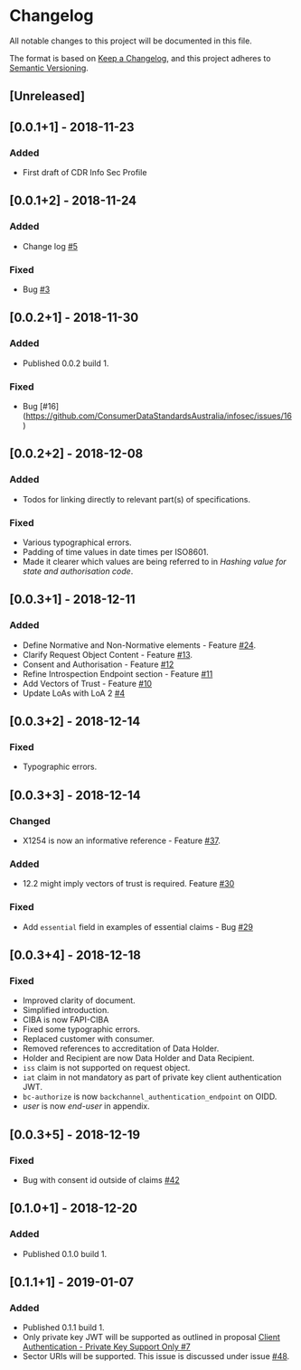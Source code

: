 # Changelog
All notable changes to this project will be documented in this file.

The format is based on [Keep a Changelog](https://keepachangelog.com/en/1.0.0/),
and this project adheres to [Semantic Versioning](https://semver.org/spec/v2.0.0.html).

## [Unreleased]

## [0.0.1+1] - 2018-11-23
### Added
- First draft of CDR Info Sec Profile

## [0.0.1+2] - 2018-11-24
### Added
- Change log [#5](https://github.com/ConsumerDataStandardsAustralia/infosec/issues/5)

### Fixed
- Bug [#3](https://github.com/ConsumerDataStandardsAustralia/infosec/issues/3)

## [0.0.2+1] - 2018-11-30
### Added
- Published 0.0.2 build 1.

### Fixed
- Bug [#16] (https://github.com/ConsumerDataStandardsAustralia/infosec/issues/16)

## [0.0.2+2] - 2018-12-08
### Added
 - Todos for linking directly to relevant part(s) of specifications.

### Fixed
 - Various typographical errors.
 - Padding of time values in date times per ISO8601.
 - Made it clearer which values are being referred to in _Hashing value for state and authorisation code_.

## [0.0.3+1] - 2018-12-11
### Added
 - Define Normative and Non-Normative elements - Feature [#24](https://github.com/ConsumerDataStandardsAustralia/infosec/issues/24).
 - Clarify Request Object Content - Feature [#13](https://github.com/ConsumerDataStandardsAustralia/infosec/issues/13).
 - Consent and Authorisation - Feature [#12](https://github.com/ConsumerDataStandardsAustralia/infosec/issues/12)
 - Refine Introspection Endpoint section - Feature [#11](https://github.com/ConsumerDataStandardsAustralia/infosec/issues/11)
 - Add Vectors of Trust - Feature [#10](https://github.com/ConsumerDataStandardsAustralia/infosec/issues/10)
 - Update LoAs with LoA 2 [#4](https://github.com/ConsumerDataStandardsAustralia/infosec/issues/4)

## [0.0.3+2] - 2018-12-14
### Fixed
- Typographic errors.

## [0.0.3+3] - 2018-12-14
### Changed
- X1254 is now an informative reference - Feature [#37](https://github.com/ConsumerDataStandardsAustralia/infosec/issues/37).

### Added
- 12.2 might imply vectors of trust is required. Feature [#30](https://github.com/ConsumerDataStandardsAustralia/infosec/issues/30)

### Fixed
- Add `essential` field in examples of essential claims  - Bug [#29](https://github.com/ConsumerDataStandardsAustralia/infosec/issues/29)

## [0.0.3+4] - 2018-12-18

### Fixed
- Improved clarity of document.
- Simplified introduction.
- CIBA is now FAPI-CIBA
- Fixed some typographic errors.
- Replaced customer with consumer.
- Removed references to accreditation of Data Holder.
- Holder and Recipient are now Data Holder and Data Recipient.
- `iss` claim is not supported on request object.
- `iat` claim in not mandatory as part of private key client authentication JWT.
- `bc-authorize` is now `backchannel_authentication_endpoint` on OIDD.
- *user* is now *end-user* in appendix.

## [0.0.3+5] - 2018-12-19

### Fixed
- Bug with consent id outside of claims [#42](https://github.com/ConsumerDataStandardsAustralia/infosec/issues/42)

## [0.1.0+1] - 2018-12-20
### Added
- Published 0.1.0 build 1.

## [0.1.1+1] - 2019-01-07
### Added
- Published 0.1.1 build 1.
- Only private key JWT will be supported as outlined in proposal [Client Authentication - Private Key Support Only #7](https://github.com/ConsumerDataStandardsAustralia/infosec/issues/7)
- Sector URIs will be supported.  This issue is discussed under issue [#48](https://github.com/ConsumerDataStandardsAustralia/infosec/issues/48).

